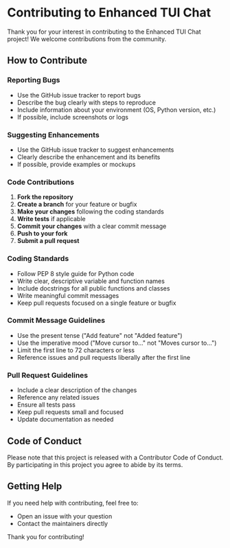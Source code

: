 # Contributing to Enhanced TUI Chat

Thank you for your interest in contributing to the Enhanced TUI Chat project! We welcome contributions from the community.

## How to Contribute

### Reporting Bugs
- Use the GitHub issue tracker to report bugs
- Describe the bug clearly with steps to reproduce
- Include information about your environment (OS, Python version, etc.)
- If possible, include screenshots or logs

### Suggesting Enhancements
- Use the GitHub issue tracker to suggest enhancements
- Clearly describe the enhancement and its benefits
- If possible, provide examples or mockups

### Code Contributions

1. **Fork the repository**
2. **Create a branch** for your feature or bugfix
3. **Make your changes** following the coding standards
4. **Write tests** if applicable
5. **Commit your changes** with a clear commit message
6. **Push to your fork**
7. **Submit a pull request**

### Coding Standards

- Follow PEP 8 style guide for Python code
- Write clear, descriptive variable and function names
- Include docstrings for all public functions and classes
- Write meaningful commit messages
- Keep pull requests focused on a single feature or bugfix

### Commit Message Guidelines

- Use the present tense ("Add feature" not "Added feature")
- Use the imperative mood ("Move cursor to..." not "Moves cursor to...")
- Limit the first line to 72 characters or less
- Reference issues and pull requests liberally after the first line

### Pull Request Guidelines

- Include a clear description of the changes
- Reference any related issues
- Ensure all tests pass
- Keep pull requests small and focused
- Update documentation as needed

## Code of Conduct

Please note that this project is released with a Contributor Code of Conduct. By participating in this project you agree to abide by its terms.

## Getting Help

If you need help with contributing, feel free to:
- Open an issue with your question
- Contact the maintainers directly

Thank you for contributing!